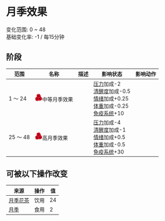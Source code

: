 # 月季效果  
变化范围: 0 ~ 48  
基础变化率: -1 / 每15分钟  
## 阶段  
范围  |  名称  |  描述  |  影响状态  |  影响动作  
----  |  ----  |  ----  |  ----  |  ----  
1 ～ 24  |  <img decoding="async" src="Sprite/ChinaRoseEffect.png" href="a.md" style="max-width:20px;max-height:20px;">中等月季效果  |    |  [压力](Stress.md)加成-2<br>[清醒度](Wakefulness.md)加成-0.5<br>[情绪](Morale.md)加成+0.25<br>[体重](Weight.md)加成-0.25<br>[免疫系统](ImmuneSystem.md)+10  |    
25 ～ 48  |  <img decoding="async" src="Sprite/ChinaRoseEffect.png" href="a.md" style="max-width:20px;max-height:20px;">高月季效果  |    |  [压力](Stress.md)加成-4<br>[清醒度](Wakefulness.md)加成-1<br>[情绪](Morale.md)加成+0.5<br>[体重](Weight.md)加成-0.5<br>[免疫系统](ImmuneSystem.md)+30  |    
## 可被以下操作改变  
来源  |  操作  |  值  
----  |  ----  |  ----  
[月季花茶](LQ_ChinaRoseTea.md)  |  饮用  |  24  
[月季](ChinaRoseFlowers.md)  |  食用  |  2  
